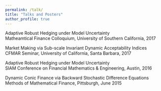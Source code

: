 ```yaml
---
permalink: /talk/
title: "Talks and Posters"
author_profile: true
---
```

  

Adaptive Robust Hedging under Model Uncertainty  
Matheamtical Finance Colloquium, University of Southern California, 2017

Market Making via Sub-scale Invariant Dynamic Acceptability Indices  
CFMAR Seminar, University of California, Santa Barbara, 2017

Adaptive Robust Hedging under Model Uncertainty  
SIAM Conference on Financial Mathematics & Engineering, Austin, 2016

Dynamic Conic Finance via Backward Stochastic Difference Equations  
Methods of Mathematical Finance, Pittsburgh, June 2015
